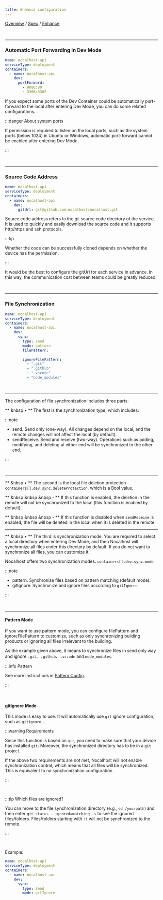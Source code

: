 ```yaml
---
title: Enhance configuration
---
```

[Overview](config-en.md) / [Spec](config-spec-en.md) / [Enhance](config-enhance.md)

<br/>

******

### Automatic Port Forwarding in Dev Mode

```yaml
name: nocalhost-api
serviceType: deployment
containers:
  - name: nocalhost-api
    dev:
      portForward:
        - 8080:80
        - 3306:3306
```

If you expect some ports of the Dev Container could be automatically port-forward to the local after entering Dev Mode, you can do some related configurations. 

:::danger About system ports

If permission is required to listen on the local ports, such as the system ports (below 1024) in Ubuntu or Windows, automatic port-forward cannot be enabled after entering Dev Mode.

:::

<br/>

******

### Source Code Address

```yaml
name: nocalhost-api
serviceType: deployment
containers:
  - name: nocalhost-api
    dev:
      gitUrl: git@github.com:nocalhost/nocalhost.git
```

Source code address refers to the git source code directory of the service. It is used to quickly and easily download the source code and it supports http/https and ssh protocols.

:::tip

Whether the code can be successfully cloned depends on whether the device has the permission.

:::

It would be the best to configure the gitUrl for each service in advance. In this way, the communication cost between teams could be greatly reduced.

<br/>

******

### File Synchronization

```yaml
name: nocalhost-api
serviceType: deployment
containers:
  - name: nocalhost-api
    dev:
      sync:
        type: send
        mode: pattern
        filePattern:
          - .
        ignoreFilePattern:
          - ".git"
          - ".github"
          - ".vscode"
          - "node_modules"
```

<br/>

******

The configuration of file synchronization includes three parts:

** &nbsp • ** The first is the synchronization type, which includes:

:::note

 - send. Send only (one-way). All changes depend on the local, and the remote changes will not affect the local (by default).
 - sendReceive. Send and receive (two-way). Operations such as adding, modifying, and deleting at either end will be synchronized to the other end.

:::

<br/>

******

** &nbsp • ** The second is the local file deletion protection `containers[].dev.sync.deleteProtection`, which is a Bool value.

** &nbsp &nbsp &nbsp - ** If this function is enabled, the deletion in the remote will not be synchronized to the local (this function is enabled by default).

** &nbsp &nbsp &nbsp - ** If this function is disabled when `sendReceive` is enabled, the file will be deleted in the local when it is deleted in the remote.

******

** &nbsp • ** The third is synchronization mode. You are required to select a local directory when entering Dev Mode, and then Nocalhost will synchronize all files under this directory by default. If you do not want to synchronize all files, you can customize it.

Nocalhost offers two synchronization modes. `containers[].dev.sync.mode`

:::note

 - pattern. Synchronize files based on pattern matching (default mode).
 - gitIgnore. Synchronize and ignore files according to `gitIgnore`.

:::

<br/>

******



#### Pattern Mode

If you want to use pattern mode, you can configure filePattern and ignoreFilePattern to customize, such as only synchronizing building products or ignoring all files irrelevant to the building.

As the example given above, it means to synchronize files in send only way and ignore `.git`、`.github`、`.vscode` and `node_modules`.

:::info Pattern

See more instructions in [Pattern Config](config-pattern.md).

:::

<br/>

#### gitIgnore Mode

This mode is easy to use. It will automatically use `git` ignore configuration, such as `gitignore `.

:::warning Requirements

Since this function is based on `git`, you need to make sure that your device has installed `git`. Moreover, the synchronized directory has to be in a `git` project.

If the above two requirements are not met, Nocalhost will not enable synchronization control, which means that all files will be synchronized. This is equivalent to no synchronization configuration. 

:::

<br/>

:::tip Which files are ignored?

You can move to the file synchronization directory (e.g., `cd /yourpath`) and then enter `git status --ignored=matching -s` to see the ignored files/folders. Files/folders starting with `!!` will not be synchronized to the remote.

:::

<br/>

Example:
```yaml
name: nocalhost-api
serviceType: deployment
containers:
  - name: nocalhost-api
    dev:
      sync:
        type: send
        mode: gitIgnore
```
